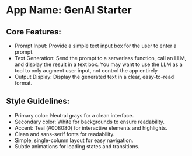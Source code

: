 # **App Name**: GenAI Starter

## Core Features:

- Prompt Input: Provide a simple text input box for the user to enter a prompt.
- Text Generation: Send the prompt to a serverless function, call an LLM, and display the result in a text box. You may want to use the LLM as a tool to only augment user input, not control the app entirely
- Output Display: Display the generated text in a clear, easy-to-read format.

## Style Guidelines:

- Primary color: Neutral grays for a clean interface.
- Secondary color: White for backgrounds to ensure readability.
- Accent: Teal (#008080) for interactive elements and highlights.
- Clean and sans-serif fonts for readability.
- Simple, single-column layout for easy navigation.
- Subtle animations for loading states and transitions.